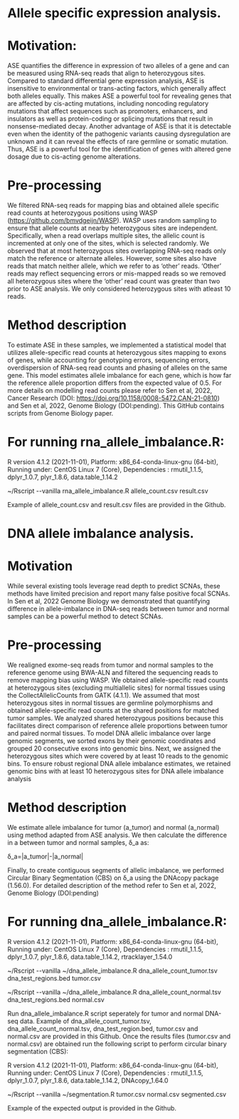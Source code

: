 # Allele specific expression analysis.

# Motivation:

ASE quantifies the difference in expression of two alleles of a gene and can be measured using RNA-seq reads that align to heterozygous sites. Compared to standard differential gene expression analysis, ASE is insensitive to environmental or trans-acting factors, which generally affect both alleles equally. This makes ASE a powerful tool for revealing genes that are affected by cis-acting mutations, including noncoding regulatory mutations that affect sequences such as promoters, enhancers, and insulators as well as protein-coding or splicing mutations that result in nonsense-mediated decay. Another advantage of ASE is that it is detectable even when the identity of the pathogenic variants causing dysregulation are unknown and it can reveal the effects of rare germline or somatic mutation. Thus, ASE is a powerful tool for the identification of genes with altered gene dosage due to cis-acting genome alterations.

# Pre-processing
We filtered RNA-seq reads for mapping bias and obtained allele specific read counts at heterozygous positions using WASP (https://github.com/bmvdgeijn/WASP). WASP uses random sampling to ensure that allele counts at nearby heterozygous sites are independent. Specifically, when a read overlaps multiple sites, the allelic count is incremented at only one of the sites, which is selected randomly. We observed that at most heterozygous sites overlapping RNA-seq reads only match the reference or alternate alleles. However, some sites also have reads that match neither allele, which we refer to as ‘other’ reads. ‘Other’ reads may reflect sequencing errors or mis-mapped reads so we removed all heterozygous sites where the ‘other’ read count was greater than two prior to ASE analysis. We only considered heterozygous sites with atleast 10 reads.

# Method description
To estimate ASE in these samples, we implemented a statistical model that utilizes allele-specific read counts at heterozygous sites mapping to exons of genes, while accounting for genotyping errors, sequencing errors, overdispersion of RNA-seq read counts and phasing of alleles on the same gene. This model estimates allele imbalance for each gene, which is how far the reference allele proportion differs from the expected value of 0.5. For more details on modelling read counts please refer to Sen et al, 2022, Cancer Research (DOI: https://doi.org/10.1158/0008-5472.CAN-21-0810) and Sen et al, 2022, Genome Biology (DOI:pending). This GitHub contains scripts from Genome Biology paper.

# For running rna_allele_imbalance.R:

R version 4.1.2 (2021-11-01), Platform: x86_64-conda-linux-gnu (64-bit), Running under: CentOS Linux 7 (Core), Dependencies : rmutil_1.1.5, dplyr_1.0.7, plyr_1.8.6, data.table_1.14.2

~/Rscript --vanilla rna_allele_imbalance.R allele_count.csv result.csv

Example of allele_count.csv and result.csv files are provided in the Github.

# DNA allele imbalance analysis.

# Motivation
While several existing tools leverage read depth to predict SCNAs, these methods have limited precision and report many false positive focal SCNAs. In Sen et al, 2022 Genome Biology we demonstrated that quantifying difference in allele-imbalance in DNA-seq reads between tumor and normal samples can be a powerful method to detect SCNAs.

# Pre-processing
We realigned exome-seq reads from tumor and normal samples to the reference genome using BWA-ALN and filtered the sequencing reads to remove mapping bias using WASP. We obtained allele-specific read counts at heterozygous sites (excluding multiallelic sites) for normal tissues using the CollectAllelicCounts from GATK (4.1.1). We assumed that most heterozygous sites in normal tissues are germline polymorphisms and obtained allele-specific read counts at the shared positions for matched tumor samples. We analyzed shared heterozygous positions because this facilitates direct comparison of reference allele proportions between tumor and paired normal tissues. To model DNA allelic imbalance over large genomic segments, we sorted exons by their genomic coordinates and grouped 20 consecutive exons into genomic bins. Next, we assigned the heterozygous sites which were covered by at least 10 reads to the genomic bins. To ensure robust regional DNA allele imbalance estimates, we retained genomic bins with at least 10 heterozygous sites for DNA allele imbalance analysis

# Method description
We estimate allele imbalance for tumor (a_tumor) and normal (a_normal) using method adapted from ASE analysis. We then calculate the difference in a between tumor and normal samples, δ_a as:

δ_a=|a_tumor|-|a_normal|

Finally, to create contiguous segments of allelic imbalance, we performed Circular Binary Segmentation (CBS) on δ_a using the DNAcopy package (1.56.0). For detailed description of the method refer to Sen et al, 2022, Genome Biology (DOI:pending) 

# For running dna_allele_imbalance.R:

R version 4.1.2 (2021-11-01), Platform: x86_64-conda-linux-gnu (64-bit), Running under: CentOS Linux 7 (Core), Dependencies : rmutil_1.1.5, dplyr_1.0.7, plyr_1.8.6, data.table_1.14.2, rtracklayer_1.54.0 

~/Rscript --vanilla ~/dna_allele_imbalance.R dna_allele_count_tumor.tsv dna_test_regions.bed tumor.csv

~/Rscript --vanilla ~/dna_allele_imbalance.R dna_allele_count_normal.tsv dna_test_regions.bed normal.csv

Run dna_allele_imbalance.R script seperately for tumor and normal DNA-seq data. Example of dna_allele_count_tumor.tsv, dna_allele_count_normal.tsv, dna_test_region.bed, tumor.csv and normal.csv are provided in this Github. Once the results files (tumor.csv and normal.csv) are obtained run the following script to perform circular binary segmentation (CBS):

R version 4.1.2 (2021-11-01), Platform: x86_64-conda-linux-gnu (64-bit), Running under: CentOS Linux 7 (Core), Dependencies : rmutil_1.1.5, dplyr_1.0.7, plyr_1.8.6, data.table_1.14.2, DNAcopy_1.64.0

~/Rscript --vanilla ~/segmentation.R tumor.csv normal.csv segmented.csv

Example of the expected output is provided in the Github.

















